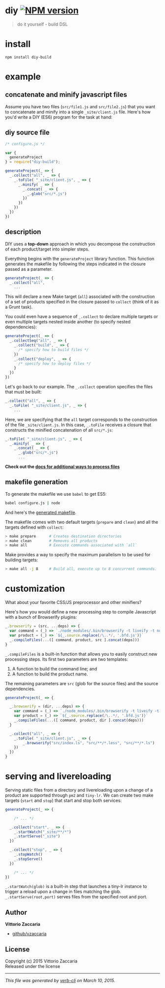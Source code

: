 # diy [![NPM version](https://badge.fury.io/js/diy.svg)](http://badge.fury.io/js/diy)

> do it yourself - build DSL

# install

```shell
npm install diy-build
```

# example
## concatenate and minify javascript files

Assume you have two files (`src/file1.js` and `src/file2.js`) that you want to
concatenate and minify into a single `_site/client.js` file.  Here's how you'd write a DIY (ES6) program for the task at hand:

## diy source file

```js
/* configure.js */

var {
  generateProject
} = require("diy-build");

generateProject(_ => {
  _.collect("all", _ => {
    _.toFile( "_site/client.js", _ => {
      _.minify( _ => {
        _.concat( _ => {
          _.glob("src/*.js")
        })
      })
    })
  })
})
```

## description

DIY uses a **top-down** approach in which you decompose the construction of each product/target into simpler steps.

Everything begins with the `generateProject` library function. This function
generates the makefile by following the steps indicated in the closure passed as a parameter.

```js
generateProject(_ => {
  _.collect("all",
    ...
```

This will declare a new Make target (`all`) associated with the construction of
a set of products specified in the closure passed to `collect` (think of it as a Grunt task).

You could even have a sequence of `_.collect` to declare multiple targets or even multiple targets nested inside another (to specify nested dependencies):


```js
generateProject(_ => {
  _.collectSeq("all", _ => {
    _.collect("build", _ => {
      /* specify how to build files */
    })
    _.collect("deploy", _ => {
      /* specify how to deploy files */
    }
  })
})
```

Let's go back to our example. The `_.collect` operation specifies the files that must be built:

```js
_.collect("all", _ => {
  _.toFile( "_site/client.js", _ => {
    ...
```

Here, we are specifying that the `all` target corresponds to the construction of the file `_site/client.js`. In this case,
`_.toFile` receives a closure that constructs the minified concatenation of all `src/*.js`:

```js
_.toFile( "_site/client.js", _ => {
  _.minify( _ => {
    _.concat( _ => {
      _.glob("src/*.js")
      ...
```

**Check out the [docs for additional ways to process files](docs/index.html)**

## makefile generation


To generate the makefile we use `babel` to get ES5:

```bash
babel configure.js | node
```

And here's the [generated makefile](demo/makefile).

The makefile comes with two default targets (`prepare` and `clean`) and all the targets defined with `collect`:

```bash
> make prepare      # Creates destination directories
> make clean        # Removes all products
> make all          # Execute commands associated with `all`
```

Make provides a way to specify the maximum parallelism to be used for building targets:

```bash
> make all -j 8     # Build all, execute up to 8 concurrent commands.
```



# customization

What about your favorite CSS/JS preprocessor and other minifiers?

Here's how you would define a new processing step to compile Javascript with a
bunch of Browserify plugins:

```js
_.browserify = (src, ...deps) => {
  var command = (_) => `./node_modules/.bin/browserify -t liveify -t node-lessify  ${_.source} -o ${_.product}`
  var product = (_) => `${_.source.replace(/\..*/, '.bfd.js')}`
  _.compileFiles(...([ command, product, src ].concat(deps)))
}
```

`_.compileFiles` is a built-in function that allows you to easily construct new processing steps. Its first
two parameters are two templates:

1. A function to build the command line; and
2. A function to build the product name.

The remaining parameters are `src` (glob for the source files) and the source dependencies.

```js
generateProject(_ => {

  _.browserify = (dir, ...deps) => {
    var command = (_) => `./node_modules/.bin/browserify -t liveify -t node-lessify  ${_.source} -o ${_.product}`
    var product = (_) => `${_.source.replace(/\..*/, '.bfd.js')}`
    _.compileFiles(...([ command, product, dir ].concat(deps)))
  }

  _.collect("all", _ => {
    _.toFile( "_site/client.js", _ => {
        _.browserify("src/index.ls", "src/**/*.less", "src/**/*.ls")
    })
  })
}
```

# serving and livereloading

Serving static files from a directory and livereloading upon a change of a product are supported through `pm2` and `tiny-lr`. We can
create two make targets (`start` and `stop`) that start and stop both services:

```js
generateProject(_ => {

    /* ... */

  _.collect("start", _ => {
    _.startWatch("_site/**/*")
    _.startServe("_site")
  })

  _.collect("stop", _ => {
    _.stopWatch()
    _.stopServe()
  })

    /* ... */
})
```

`_.startWatch(glob)` is a built-in step that launches a tiny-lr instance to trigger a reload upon a change in files matching the glob.
`_.startServe(root,port)` serves files from the specified root and port.



## Author

**Vittorio Zaccaria**

+ [github/vzaccaria](https://github.com/vzaccaria)

## License
Copyright (c) 2015 Vittorio Zaccaria  
Released under the  license

***

_This file was generated by [verb-cli](https://github.com/assemble/verb-cli) on March 10, 2015._

